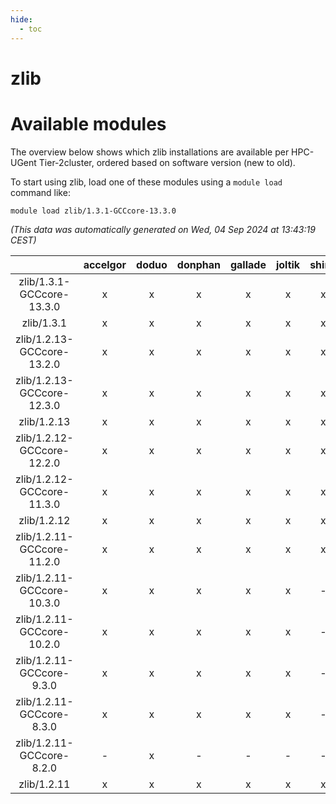 ```yaml
---
hide:
  - toc
---
```


zlib
====

# Available modules


The overview below shows which zlib installations are available per HPC-UGent Tier-2cluster, ordered based on software version (new to old).

To start using zlib, load one of these modules using a `module load` command like:

```shell
module load zlib/1.3.1-GCCcore-13.3.0
```

*(This data was automatically generated on Wed, 04 Sep 2024 at 13:43:19 CEST)*  

| |accelgor|doduo|donphan|gallade|joltik|shinx|skitty|
| :---: | :---: | :---: | :---: | :---: | :---: | :---: | :---: |
|zlib/1.3.1-GCCcore-13.3.0|x|x|x|x|x|x|x|
|zlib/1.3.1|x|x|x|x|x|x|x|
|zlib/1.2.13-GCCcore-13.2.0|x|x|x|x|x|x|x|
|zlib/1.2.13-GCCcore-12.3.0|x|x|x|x|x|x|x|
|zlib/1.2.13|x|x|x|x|x|x|x|
|zlib/1.2.12-GCCcore-12.2.0|x|x|x|x|x|x|x|
|zlib/1.2.12-GCCcore-11.3.0|x|x|x|x|x|x|x|
|zlib/1.2.12|x|x|x|x|x|x|x|
|zlib/1.2.11-GCCcore-11.2.0|x|x|x|x|x|x|x|
|zlib/1.2.11-GCCcore-10.3.0|x|x|x|x|x|-|x|
|zlib/1.2.11-GCCcore-10.2.0|x|x|x|x|x|-|x|
|zlib/1.2.11-GCCcore-9.3.0|x|x|x|x|x|-|x|
|zlib/1.2.11-GCCcore-8.3.0|x|x|x|x|x|-|x|
|zlib/1.2.11-GCCcore-8.2.0|-|x|-|-|-|-|-|
|zlib/1.2.11|x|x|x|x|x|x|x|
